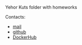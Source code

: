 Yehor Kuts folder with homeworks

Contacts:
- [mail](mailto:liraykh@gmail.com)
- [github](https://github.com/LirayKH)
- [DockerHub](https://hub.docker.com/u/kutsegor)

